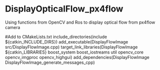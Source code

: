 # DisplayOpticalFlow_px4flow
Using functions from OpenCV and Ros to display optical flow from px4flow camera


#Add to CMakeLists.txt
include_directories(include ${catkin_INCLUDE_DIRS})
add_executable(DisplayFlowImage src/DisplayFlowImage.cpp)
target_link_libraries(DisplayFlowImage ${catkin_LIBRARIES} boost_system boost_iostreams util opencv_core opencv_imgproc opencv_highgui)
add_dependencies(DisplayFlowImage DisplayFlowImage_generate_messages_cpp)
